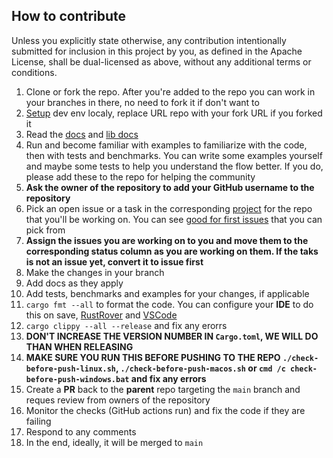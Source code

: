 ## How to contribute

Unless you explicitly state otherwise, any contribution intentionally submitted for inclusion in this project by you, as defined in the Apache License, shall be dual-licensed as above, without any additional terms or conditions.

1. Clone or fork the repo. After you're added to the repo you can work in your branches in there, no need to fork it if don't want to
2. [Setup](https://github.com/radumarias/rencfs?tab=readme-ov-file#locally) dev env localy, replace URL repo with your fork URL if you forked it
3. Read the [docs](https://github.com/radumarias/rencfs) and [lib docs](https://docs.rs/rencfs/latest/rencfs)
4. Run and become familiar with examples to familiarize with the code, then with tests and benchmarks. You can write some examples yourself and maybe some tests to help you understand the flow better. If you do, please add these to the repo for helping the community
5. **Ask the owner of the repository to add your GitHub username to the repository** 
6. Pick an open issue or a task in the corresponding [project](https://github.com/users/radumarias/projects/1) for the repo that you'll be working on. You can see [good for first issues](https://github.com/radumarias/rencfs/issues?q=is%3Aissue+is%3Aopen+label%3A%22good+first+issue%22) that you can pick from
7. **Assign the issues you are working on to you and move them to the corresponding status column as you are working on them. If the taks is not an issue yet, convert it to issue first**
8. Make the changes in your branch
9. Add docs as they apply
10. Add tests, benchmarks and examples for your changes, if applicable
11. `cargo fmt --all` to format the code. You can configure your **IDE** to do this on
   save, [RustRover](https://www.jetbrains.com/help/rust/rustfmt.html)
   and [VSCode](https://code.visualstudio.com/docs/languages/rust#_formatting)
12. `cargo clippy --all --release` and fix any erorrs
13. **DON'T INCREASE THE VERSION NUMBER IN `Cargo.toml`, WE WILL DO THAN WHEN RELEASING**
14. **MAKE SURE YOU RUN THIS BEFORE PUSHING TO THE REPO `./check-before-push-linux.sh`, `./check-before-push-macos.sh` or `cmd /c check-before-push-windows.bat` and fix any errors**
15. Create a **PR** back to the **parent** repo targeting the `main` branch and reques review from owners of the repository
16. Monitor the checks (GitHub actions run) and fix the code if they are failing
17. Respond to any comments
18. In the end, ideally, it will be merged to `main`
